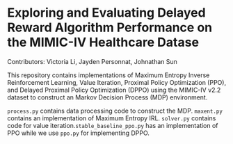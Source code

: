# Exploring and Evaluating Delayed Reward Algorithm Performance on the MIMIC-IV Healthcare Datase

Contributors: Victoria Li, Jayden Personnat, Johnathan Sun

This repository contains implementations of Maximum Entropy Inverse Reinforcement Learning, 
Value Iteration, Proximal Policy Optimization (PPO), and Delayed Proximal Policy Optimization (DPPO) 
using the MIMIC-IV v2.2 dataset to construct an Markov Decision Process (MDP) environment. 

`process.py` contains data processing code to construct the MDP. `maxent.py` contains an 
implementation of Maximum Entropy IRL. `solver.py` contains code for value iteration.`stable_baseline_ppo.py` 
has an implementation of PPO while we use `ppo.py` for implementing DPPO. 


